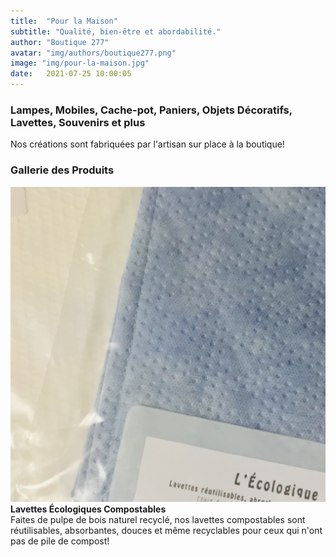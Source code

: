 ```yaml
---
title:  "Pour la Maison"
subtitle: "Qualité, bien-être et abordabilité."
author: "Boutique 277"
avatar: "img/authors/boutique277.png"
image: "img/pour-la-maison.jpg"
date:   2021-07-25 10:00:05
---
```


### Lampes, Mobiles, Cache-pot, Paniers, Objets Décoratifs, Lavettes, Souvenirs et plus
Nos créations sont fabriquées par l'artisan sur place à la boutique!

### Gallerie des Produits
<img class="post-image" src="/img/products/wipes/lavette-ecologique.png">
<strong>Lavettes Écologiques Compostables</strong><br />
Faites de pulpe de bois naturel recyclé, nos lavettes compostables sont réutilisables, absorbantes, douces et même recyclables pour ceux qui n'ont pas de pile de compost!
<div class="post-image-clear"></div>
